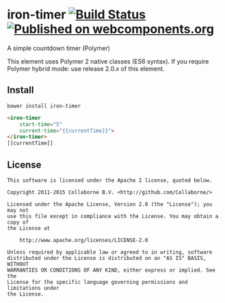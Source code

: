 iron-timer [![Build Status](https://travis-ci.org/Collaborne/iron-timer.svg?branch=master)](https://travis-ci.org/Collaborne/iron-timer) [![Published on webcomponents.org](https://img.shields.io/badge/webcomponents.org-published-blue.svg)](https://www.webcomponents.org/Collaborne/iron-timer)
=========

A simple countdown timer (Polymer)

This element uses Polymer 2 native classes (ES6 syntax). If you require Polymer hybrid mode: use release 2.0.x of this element.

## Install

`bower install iron-timer`

<!--
```
<custom-element-demo>
  <template>
    <link rel="import" href="iron-timer.html">
    <dom-bind>
      <template is="dom-bind">
        <next-code-block></next-code-block>
      </template>
    </dom-bind>
  </template>
</custom-element-demo>
```
-->
```html
<iron-timer
    start-time="5"
    current-time="{{currentTime}}">
</iron-timer>
[[currentTime]]
```


## License

    This software is licensed under the Apache 2 license, quoted below.

    Copyright 2011-2015 Collaborne B.V. <http://github.com/Collaborne/>

    Licensed under the Apache License, Version 2.0 (the "License"); you may not
    use this file except in compliance with the License. You may obtain a copy of
    the License at

        http://www.apache.org/licenses/LICENSE-2.0

    Unless required by applicable law or agreed to in writing, software
    distributed under the License is distributed on an "AS IS" BASIS, WITHOUT
    WARRANTIES OR CONDITIONS OF ANY KIND, either express or implied. See the
    License for the specific language governing permissions and limitations under
    the License.


